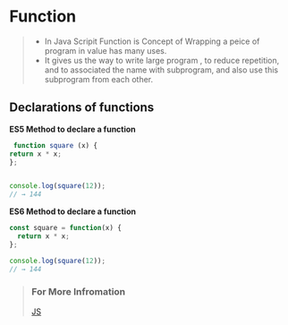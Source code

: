 # Function

> - In Java Scripit Function is Concept of Wrapping a peice of program in value has many uses.
> - It gives us the way to write large program , to reduce repetition, and to associated the name with subprogram, and also use this subprogram from each other.

## Declarations of functions

**ES5 Method to declare a function**

```javascript
 function square (x) {
return x * x;
};


console.log(square(12));
// → 144
```

**ES6 Method to declare a function**

```javascript
const square = function(x) {
  return x * x;
};

console.log(square(12));
// → 144
```

> ### For More Infromation
>
> [JS](https://eloquentjavascript.net/)
